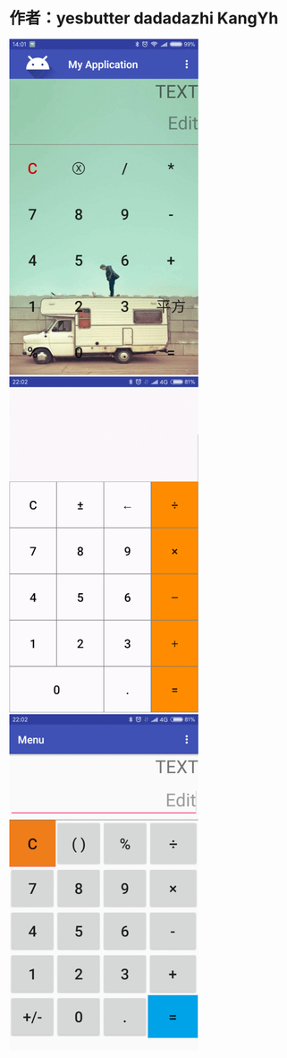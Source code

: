 # 作者：yesbutter dadadazhi  KangYh
![](https://github.com/HBU/MobileTeminalContest/blob/master/WorkShow/Calculator_Android/yesbutte.gif)
![](https://github.com/HBU/MobileTeminalContest/blob/master/WorkShow/Calculator_Android/dadadazhi.gif)
![](https://github.com/HBU/MobileTeminalContest/blob/master/WorkShow/Calculator_Android/KangYh.gif)
